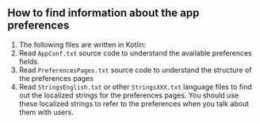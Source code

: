 ## How to find information about the app preferences

1. The following files are written in Kotlin:
2. Read `AppConf.txt` source code to understand the available preferences fields.
3. Read `PreferencesPages.txt` source code to understand the structure of the preferences pages
4. Read `StringsEnglish.txt` or other `StringsXXX.txt` language files to find out the localized strings for the
   preferences pages. You should use these localized strings to refer to the preferences when you talk about them with
   users.
